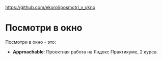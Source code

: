 https://github.com/ekorol/posmotri_v_okno

# Посмотри в окно

Посмотри в окно - это:

- **Approachable**:
  Проектная работа на Яндекс Практикуме, 2 курса.
